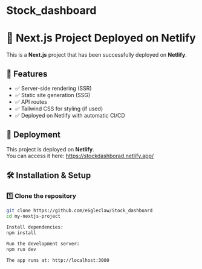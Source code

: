 # Stock_dashboard

# 🚀 Next.js Project Deployed on Netlify

This is a **Next.js** project that has been successfully deployed on **Netlify**.

## 📌 Features
- ✅ Server-side rendering (SSR)
- ✅ Static site generation (SSG)
- ✅ API routes
- ✅ Tailwind CSS for styling (if used)
- ✅ Deployed on Netlify with automatic CI/CD

## 🚀 Deployment
This project is deployed on **Netlify**.  
You can access it here: https://stockdashborad.netlify.app/


## 🛠️ **Installation & Setup**
### 1️⃣ **Clone the repository**
```sh
git clone https://github.com/e6gleclaw/Stock_dashboard
cd my-nextjs-project

Install dependencies:
npm install

Run the development server:
npm run dev

The app runs at: http://localhost:3000

